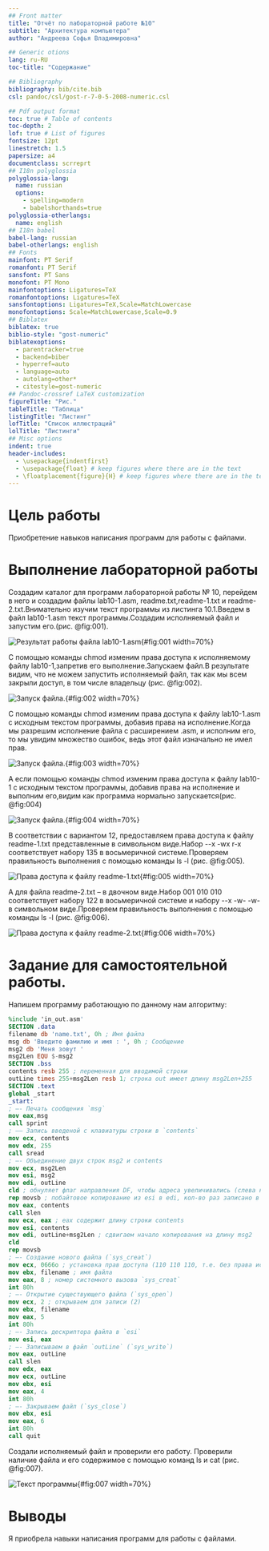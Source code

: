 ```yaml
---
## Front matter
title: "Отчёт по лабораторной работе №10"
subtitle: "Архитектура компьютера"
author: "Андреева Софья Владимировна"

## Generic otions
lang: ru-RU
toc-title: "Содержание"

## Bibliography
bibliography: bib/cite.bib
csl: pandoc/csl/gost-r-7-0-5-2008-numeric.csl

## Pdf output format
toc: true # Table of contents
toc-depth: 2
lof: true # List of figures
fontsize: 12pt
linestretch: 1.5
papersize: a4
documentclass: scrreprt
## I18n polyglossia
polyglossia-lang:
  name: russian
  options:
	- spelling=modern
	- babelshorthands=true
polyglossia-otherlangs:
  name: english
## I18n babel
babel-lang: russian
babel-otherlangs: english
## Fonts
mainfont: PT Serif
romanfont: PT Serif
sansfont: PT Sans
monofont: PT Mono
mainfontoptions: Ligatures=TeX
romanfontoptions: Ligatures=TeX
sansfontoptions: Ligatures=TeX,Scale=MatchLowercase
monofontoptions: Scale=MatchLowercase,Scale=0.9
## Biblatex
biblatex: true
biblio-style: "gost-numeric"
biblatexoptions:
  - parentracker=true
  - backend=biber
  - hyperref=auto
  - language=auto
  - autolang=other*
  - citestyle=gost-numeric
## Pandoc-crossref LaTeX customization
figureTitle: "Рис."
tableTitle: "Таблица"
listingTitle: "Листинг"
lofTitle: "Список иллюстраций"
lolTitle: "Листинги"
## Misc options
indent: true
header-includes:
  - \usepackage{indentfirst}
  - \usepackage{float} # keep figures where there are in the text
  - \floatplacement{figure}{H} # keep figures where there are in the text
---
```


# Цель работы

Приобретение навыков написания программ для работы с файлами.

# Выполнение лабораторной работы

Создадим каталог для программ лабораторной работы № 10, перейдем в него и создадим файлы lab10-1.asm, readme.txt,readme-1.txt и readme-2.txt.Внимательно изучим текст программы из листинга 10.1.Введем в файл lab10-1.asm текст программы.Создадим исполняемый файл и запустим его.(рис. @fig:001).

![Результат работы файла lab10-1.asm](image/1.png){#fig:001 width=70%}

С помощью команды chmod изменим права доступа к исполняемому файлу lab10-1,запретив его выполнение.Запускаем файл.В результате видим, что не можем запустить исполняемый файл, так как мы всем закрыли доступ, в том числе владельцу (рис. @fig:002).

![Запуск файла.](image/2.png){#fig:002 width=70%}

С помощью команды chmod изменим права доступа к файлу lab10-1.asm с исходным текстом программы, добавив права на исполнение.Когда мы разрешим исполнение файла с расширением .asm, и исполним его, то мы увидим множество ошибок, ведь этот файл изначально не имел прав.

![Запуск файла.](image/3.png){#fig:003 width=70%}

А если помощью команды chmod изменим права доступа к файлу lab10-1 с исходным текстом программы, добавив права на исполнение и выполним его,видим как программа нормально запускается(рис. @fig:004)

![Запуск файла.](image/4.png){#fig:004 width=70%}

В соответствии с вариантом 12, предоставляем права доступа к файлу readme-1.txt представленные в символьном виде.Hабор --x -wx r-x соответствует набору 135 в восьмеричной системе.Проверяем правильность выполнения с помощью команды ls -l (рис. @fig:005).

![Права доступа к файлу readme-1.txt](image/5.png){#fig:005 width=70%}

А для файла readme-2.txt – в двочном виде.Hабор 001 010 010 соответствует набору 122 в восьмеричной системе и набору --x -w- -w- в символьном виде.Проверяем правильность выполнения с помощью команды ls -l (рис. @fig:006).

![Права доступа к файлу readme-2.txt](image/6.png){#fig:006 width=70%}

# Задание для самостоятельной работы.

Напишем программу работающую по данному нам алгоритму:
```nasm
%include 'in_out.asm'
SECTION .data
filename db 'name.txt', 0h ; Имя файла
msg db 'Введите фамилию и имя : ', 0h ; Сообщение
msg2 db 'Меня зовут '
msg2Len EQU $-msg2
SECTION .bss
contents resb 255 ; переменная для вводимой строки
outLine times 255+msg2Len resb 1; строка out имеет длину msg2Len+255
SECTION .text
global _start
_start:
; —- Печать сообщения `msg`
mov eax,msg
call sprint
; —— Запись введеной с клавиатуры строки в `contents`
mov ecx, contents
mov edx, 255
call sread
; —- Объединение двух строк msg2 и contents
mov ecx, msg2Len
mov esi, msg2
mov edi, outLine
cld ; обнуляет флаг направления DF, чтобы адреса увеличивались (слева направо)
rep movsb ; побайтовое копирование из esi в edi, кол-во раз записано в ecx.
mov eax, contents
call slen
mov ecx, eax ; eax содержит длину строки contents
mov esi, contents
mov edi, outLine+msg2Len ; сдвигаем начало копирования на длину msg2
cld
rep movsb
; —- Создание нового файла (`sys_creat`)
mov ecx, 0666o ; установка прав доступа (110 110 110, т.е. без права исполнения)
mov ebx, filename ; имя файла
mov eax, 8 ; номер системного вызова `sys_creat`
int 80h
; —- Открытие существующего файла (`sys_open`)
mov ecx, 2 ; открываем для записи (2)
mov ebx, filename
mov eax, 5
int 80h
; —- Запись дескриптора файла в `esi`
mov esi, eax
; —- Записываем в файл `outLine` (`sys_write`)
mov eax, outLine
call slen
mov edx, eax
mov ecx, outLine
mov ebx, esi
mov eax, 4
int 80h
; —- Закрываем файл (`sys_close`)
mov ebx, esi
mov eax, 6
int 80h
call quit
```

Создали исполняемый файл и проверили его работу. Проверили наличие файла и его содержимое с помощью команд ls и cat (рис. @fig:007).

![Текст программы](image/7.png){#fig:007 width=70%}

# Выводы

Я приобрела навыки написания программ для работы с файлами.
